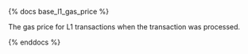 {% docs base_l1_gas_price %}

The gas price for L1 transactions when the transaction was processed.

{% enddocs %}